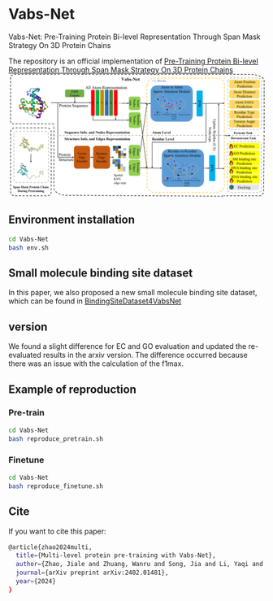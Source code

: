 # Vabs-Net
Vabs-Net: Pre-Training Protein Bi-level Representation Through Span Mask Strategy On 3D Protein Chains

The repository is an official implementation of [Pre-Training Protein Bi-level Representation Through Span Mask Strategy On 3D Protein Chains](https://arxiv.org/abs/2402.01481)
![Vabs-Net](./model.png)

## Environment installation

```bash
cd Vabs-Net
bash env.sh
```
## Small molecule binding site dataset
In this paper, we also proposed a new small molecule binding site dataset, which can be found in [BindingSiteDataset4VabsNet](https://huggingface.co/datasets/Heisenburger2000/BindingSiteDataset4VabsNet)

## version
We found a slight difference for EC and GO evaluation and updated the re-evaluated results in the arxiv version. The difference occurred because there was an issue with the calculation of the f1max.

## Example of reproduction

### Pre-train

```bash
cd Vabs-Net
bash reproduce_pretrain.sh
```
### Finetune
```bash
cd Vabs-Net
bash reproduce_finetune.sh
```
## Cite
If you want to cite this paper:
```bash
@article{zhao2024multi,
  title={Multi-level protein pre-training with Vabs-Net},
  author={Zhao, Jiale and Zhuang, Wanru and Song, Jia and Li, Yaqi and Lu, Shuqi},
  journal={arXiv preprint arXiv:2402.01481},
  year={2024}
}
```
